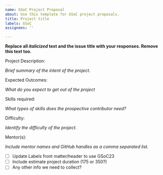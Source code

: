 ```yaml
---
name: GSoC Project Proposal
about: Use this template for GSoC project proposals.
title: Project title
labels: GSoC
assignees: ''

---
```


**Replace all _italicized_ text and the issue title with your responses. Remove this text too.**

Project Description:

_Brief summary of the intent of the project._

Expected Outcomes:

_What do you expect to get out of the project_

Skills required:

_What types of skills does the prospective contributor need?_

Difficulty:

_Identify the difficulty of the project._

Mentor(s):

_Include mentor names and GitHub handles as a comma separated list._


- [ ]  Update Labels front matter/header to use GSoC23
- [ ]  Include estimate project duration (175 or 350?)
- [ ]  Any other info we need to collect?
